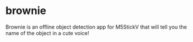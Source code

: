 # brownie
Brownie is an offline object detection app for M5StickV that will tell you the name of the object in a cute voice!
